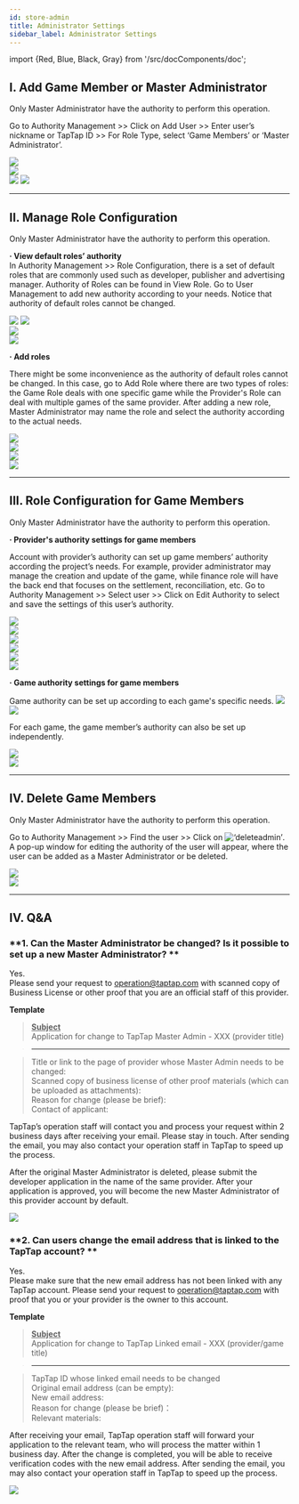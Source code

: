 ```yaml
---
id: store-admin
title: Administrator Settings
sidebar_label: Administrator Settings
---
```

import {Red, Blue, Black, Gray} from '/src/docComponents/doc';

## I. Add Game Member or Master Administrator  
Only Master Administrator have the authority to perform this operation.  

Go to <Blue>Authority Management</Blue> >> Click on <Blue>Add User</Blue> >> Enter user’s nickname or TapTap ID >> For Role Type, select ‘Game Members’ or ‘Master Administrator’.

![](https://img.tapimg.com/market/images/8740a095dfa629333b54b69ef3208d6c.png)  
![](https://img.tapimg.com/market/images/c53d78b9b120276b53f82aebb0d01537.png)  
![](https://img.tapimg.com/market/images/cb26707a3583baa4c87ce85376b13dac.png) ![](https://img.tapimg.com/market/images/c53d78b9b120276b53f82aebb0d01537.png)   

---

## **II. Manage Role Configuration**  
Only Master Administrator have the authority to perform this operation.  

**· View default roles’ authority**  
In <Blue>Authority Management</Blue> >> <Blue>Role Configuration</Blue>, there is a set of default roles that are commonly used such as developer, publisher and advertising manager. Authority of <Blue>Roles</Blue> can be found in <Blue>View Role</Blue>. Go to <Blue>User Management</Blue> to add new authority according to your needs. Notice that authority of default roles cannot be changed.

![](https://img.tapimg.com/market/images/a08674151cb066ee2866a9e482d983bb.png) ![](https://img.tapimg.com/market/images/c53d78b9b120276b53f82aebb0d01537.png)  
![](https://img.tapimg.com/market/images/3caca6221805097762bf8f82a1c59e90.png)  
![](https://img.tapimg.com/market/images/c53d78b9b120276b53f82aebb0d01537.png)  

**· Add roles**  

There might be some inconvenience as the authority of default roles cannot be changed. In this case, go to <Blue>Add Role</Blue> where there are two types of roles: the <Blue>Game Role</Blue> deals with one specific game while the <Blue>Provider's Role</Blue> can deal with multiple games of the same provider. After adding a new role, Master Administrator may name the role and select the authority according to the actual needs.

![](https://img.tapimg.com/market/images/59abef3579a3ee897c9fb8bb653c6d9e.png)  
![](https://img.tapimg.com/market/images/c53d78b9b120276b53f82aebb0d01537.png)  
![](https://img.tapimg.com/market/images/3f9924fd4c07d2c6b07bbcccaad89ae1.png)  
![](https://img.tapimg.com/market/images/c53d78b9b120276b53f82aebb0d01537.png)  

---

## III. Role Configuration for Game Members  

Only Master Administrator have the authority to perform this operation.  

**· Provider's authority settings for game members**  

Account with  provider’s authority can set up game members’ authority according the project’s needs. For example, provider administrator may manage the creation and update of the game, while finance role will have the back end that focuses on the settlement, reconciliation, etc. Go to <Blue>Authority Management</Blue> >> Select user >> Click on <Blue>Edit Authority</Blue> to select and save the settings of this user’s authority.

![](https://img.tapimg.com/market/images/fd1afa18eab4de7408c822c3139e8da6.png)  
![](https://img.tapimg.com/market/images/c53d78b9b120276b53f82aebb0d01537.png)  
![](https://img.tapimg.com/market/images/3f9924fd4c07d2c6b07bbcccaad89ae1.png)  
![](https://img.tapimg.com/market/images/c53d78b9b120276b53f82aebb0d01537.png)  
![](https://img.tapimg.com/market/images/51e5dbf831339c52cf19804e6f65d7f8.png)  
![](https://img.tapimg.com/market/images/c53d78b9b120276b53f82aebb0d01537.png)  

**· Game authority settings for game members**  

Game authority can be set up according to each game's specific needs. ![](https://img.tapimg.com/market/images/1a6f9539de14725bd890683c0f284907.png)  
![](https://img.tapimg.com/market/images/c53d78b9b120276b53f82aebb0d01537.png)  

For each game, the game member’s authority can also be set up independently.

![](https://img.tapimg.com/market/images/b786c96642e9c580ba9aee56cb70d305.png)  
![](https://img.tapimg.com/market/images/c53d78b9b120276b53f82aebb0d01537.png)  

---

## IV. Delete Game Members  
Only Master Administrator have the authority to perform this operation.  

Go to <Blue>Authority Management</Blue> >> Find the user >> Click on ![‘deleteadmin’](https://img.tapimg.com/market/images/2e5c836549d866d6d44036d158095cbb.png). A pop-up window for editing the authority of the user will appear, where the user can be added as a Master Administrator or be deleted.

![](https://img.tapimg.com/market/images/7bdc953c043659f68a1045d5435786ec.png)   
![](https://img.tapimg.com/market/images/c53d78b9b120276b53f82aebb0d01537.png)   

---

## **IV. Q&A**  

### **1\. Can the Master Administrator be changed?  Is it possible to set up a new Master Administrator? **  
Yes.  
Please send your request to  [operation@taptap.com](mailto:operation@taptap.com) with scanned copy of Business License or other proof that you are an official staff of this provider.

**Template**  

> **<u>Subject</u>**  
> Application for change to TapTap Master Admin - XXX (provider title)

> ---  

> Title or link to the page of provider whose Master Admin needs to be changed:  
> Scanned copy of business license of other proof materials <Gray>(which can be uploaded as attachments)</Gray>:  
> Reason for change<Gray> (please be brief)</Gray>:  
> Contact of applicant:  

TapTap’s operation staff will contact you and process your request within 2 business days after receiving your email. Please stay in touch. After sending the email, you may also contact your operation staff in TapTap to speed up the process.  

After the original Master Administrator is deleted, please submit the developer application in the name of the same provider. After your application is approved, you will become the new Master Administrator of this provider account by default.  

![](https://img.tapimg.com/market/images/c53d78b9b120276b53f82aebb0d01537.png)   

### **2\. Can users change the email address that is linked to the TapTap account? **  
Yes.  
Please make sure that the new email address has not been linked with any TapTap account. Please send your request to  [operation@taptap.com](mailto:operation@taptap.com) with proof that you or your provider is the owner to this account.  

**Template**  

> **<u>Subject</u>**  
> Application for change to TapTap Linked email - XXX (provider/game title)

> ---  

> TapTap ID whose linked email needs to be changed  
> Original email address <Gray>(can be empty)</Gray>:  
> New email address:  
> Reason for change<Gray> (please be brief)</Gray>：  
> Relevant materials:  

After receiving your email, TapTap operation staff will forward your application to the relevant team, who will process the matter within 1 business day. After the change is completed, you will be able to receive verification codes with the new email address. After sending the email, you may also contact your operation staff in TapTap to speed up the process.  

![](https://img.tapimg.com/market/images/c53d78b9b120276b53f82aebb0d01537.png)   
